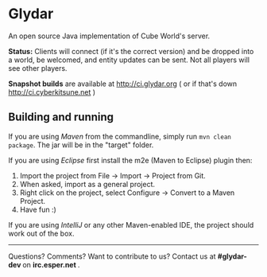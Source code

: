 Glydar
==========

An open source Java implementation of Cube World's server.

**Status:** Clients will connect (if it's the correct version) and be dropped into a world, be welcomed, and entity updates can be sent. Not all players will see other players.

**Snapshot builds** are available at http://ci.glydar.org ( or if that's down http://ci.cyberkitsune.net )

Building and running
-----
If you are using *Maven* from the commandline, simply run `mvn clean package`. The jar will be in the "target" folder.

If you are using *Eclipse* first install the m2e (Maven to Eclipse) plugin then:

1. Import the project from File -> Import -> Project from Git.
2. When asked, import as a general project.
3. Right click on the project, select Configure -> Convert to a Maven Project.
4. Have fun :)

If you are using *IntelliJ* or any other Maven-enabled IDE, the project should work out of the box.

---

Questions? Comments? Want to contribute to us? Contact us at <strong> #glydar-dev </strong> on <strong> irc.esper.net </strong>.
